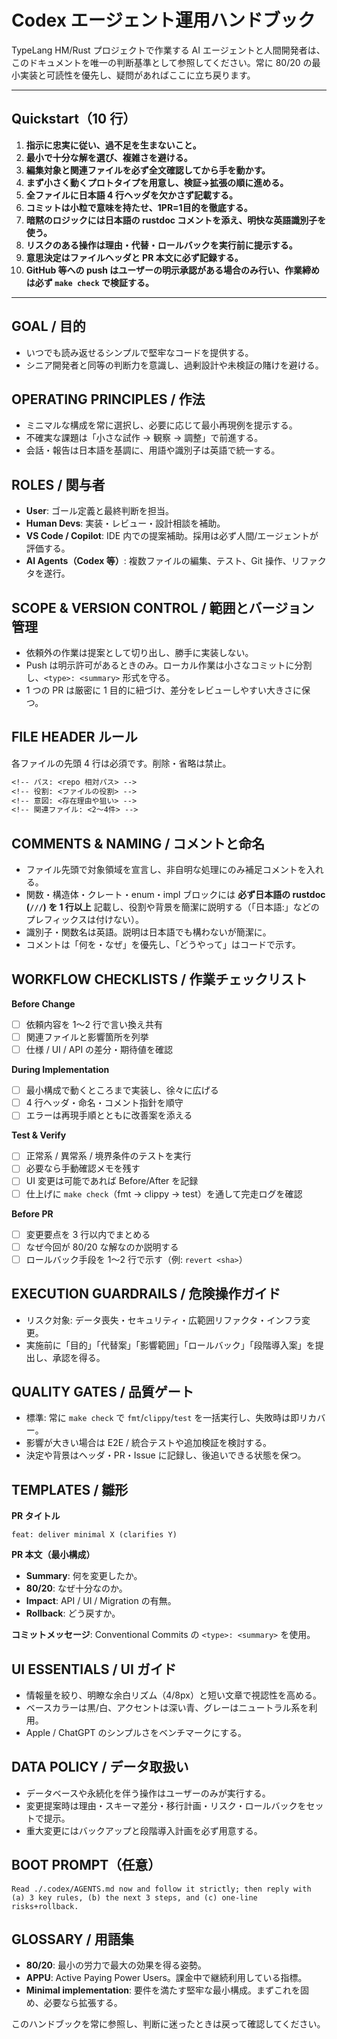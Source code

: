 <!-- パス: AGENTS.md -->
<!-- 役割: Codex/TypeLang チームの統一オペレーションガイド -->
<!-- 意図: 日常タスクを効率的かつ安全に遂行するための原則と手順を集約する -->
<!-- 関連ファイル: README.md, EBNF.md -->

# Codex エージェント運用ハンドブック

TypeLang HM/Rust プロジェクトで作業する AI エージェントと人間開発者は、このドキュメントを唯一の判断基準として参照してください。常に 80/20 の最小実装と可読性を優先し、疑問があればここに立ち戻ります。

---

## Quickstart（10 行）
1. **指示に忠実に従い、過不足を生まないこと。**
2. **最小で十分な解を選び、複雑さを避ける。**
3. **編集対象と関連ファイルを必ず全文確認してから手を動かす。**
4. **まず小さく動くプロトタイプを用意し、検証→拡張の順に進める。**
5. **全ファイルに日本語 4 行ヘッダを欠かさず記載する。**
6. **コミットは小粒で意味を持たせ、1PR=1目的を徹底する。**
7. **暗黙のロジックには日本語の rustdoc コメントを添え、明快な英語識別子を使う。**
8. **リスクのある操作は理由・代替・ロールバックを実行前に提示する。**
9. **意思決定はファイルヘッダと PR 本文に必ず記録する。**
10. **GitHub 等への push はユーザーの明示承認がある場合のみ行い、作業締めは必ず `make check` で検証する。**

---

## GOAL / 目的
- いつでも読み返せるシンプルで堅牢なコードを提供する。
- シニア開発者と同等の判断力を意識し、過剰設計や未検証の賭けを避ける。

## OPERATING PRINCIPLES / 作法
- ミニマルな構成を常に選択し、必要に応じて最小再現例を提示する。
- 不確実な課題は「小さな試作 → 観察 → 調整」で前進する。
- 会話・報告は日本語を基調に、用語や識別子は英語で統一する。

## ROLES / 関与者
- **User**: ゴール定義と最終判断を担当。
- **Human Devs**: 実装・レビュー・設計相談を補助。
- **VS Code / Copilot**: IDE 内での提案補助。採用は必ず人間/エージェントが評価する。
- **AI Agents（Codex 等）**: 複数ファイルの編集、テスト、Git 操作、リファクタを遂行。

## SCOPE & VERSION CONTROL / 範囲とバージョン管理
- 依頼外の作業は提案として切り出し、勝手に実装しない。
- Push は明示許可があるときのみ。ローカル作業は小さなコミットに分割し、`<type>: <summary>` 形式を守る。
- 1 つの PR は厳密に 1 目的に紐づけ、差分をレビューしやすい大きさに保つ。

## FILE HEADER ルール
各ファイルの先頭 4 行は必須です。削除・省略は禁止。
```txt
<!-- パス: <repo 相対パス> -->
<!-- 役割: <ファイルの役割> -->
<!-- 意図: <存在理由や狙い> -->
<!-- 関連ファイル: <2〜4件> -->
```

## COMMENTS & NAMING / コメントと命名
- ファイル先頭で対象領域を宣言し、非自明な処理にのみ補足コメントを入れる。
- 関数・構造体・クレート・enum・impl ブロックには **必ず日本語の rustdoc (`///`) を 1 行以上** 記載し、役割や背景を簡潔に説明する（「日本語:」などのプレフィックスは付けない）。
- 識別子・関数名は英語。説明は日本語でも構わないが簡潔に。
- コメントは「何を・なぜ」を優先し、「どうやって」はコードで示す。

## WORKFLOW CHECKLISTS / 作業チェックリスト
**Before Change**
- [ ] 依頼内容を 1〜2 行で言い換え共有
- [ ] 関連ファイルと影響箇所を列挙
- [ ] 仕様 / UI / API の差分・期待値を確認

**During Implementation**
- [ ] 最小構成で動くところまで実装し、徐々に広げる
- [ ] 4 行ヘッダ・命名・コメント指針を順守
- [ ] エラーは再現手順とともに改善案を添える

**Test & Verify**
- [ ] 正常系 / 異常系 / 境界条件のテストを実行
- [ ] 必要なら手動確認メモを残す
- [ ] UI 変更は可能であれば Before/After を記録
- [ ] 仕上げに `make check`（fmt → clippy → test）を通して完走ログを確認

**Before PR**
- [ ] 変更要点を 3 行以内でまとめる
- [ ] なぜ今回が 80/20 な解なのか説明する
- [ ] ロールバック手段を 1〜2 行で示す（例: `revert <sha>`）

## EXECUTION GUARDRAILS / 危険操作ガイド
- リスク対象: データ喪失・セキュリティ・広範囲リファクタ・インフラ変更。
- 実施前に「目的」「代替案」「影響範囲」「ロールバック」「段階導入案」を提出し、承認を得る。

## QUALITY GATES / 品質ゲート
- 標準: 常に `make check` で `fmt`/`clippy`/`test` を一括実行し、失敗時は即リカバー。
- 影響が大きい場合は E2E / 統合テストや追加検証を検討する。
- 決定や背景はヘッダ・PR・Issue に記録し、後追いできる状態を保つ。

## TEMPLATES / 雛形
**PR タイトル**
```
feat: deliver minimal X (clarifies Y)
```

**PR 本文（最小構成）**
- **Summary**: 何を変更したか。
- **80/20**: なぜ十分なのか。
- **Impact**: API / UI / Migration の有無。
- **Rollback**: どう戻すか。

**コミットメッセージ**: Conventional Commits の `<type>: <summary>` を使用。

## UI ESSENTIALS / UI ガイド
- 情報量を絞り、明瞭な余白リズム（4/8px）と短い文章で視認性を高める。
- ベースカラーは黒/白、アクセントは深い青、グレーはニュートラル系を利用。
- Apple / ChatGPT のシンプルさをベンチマークにする。

## DATA POLICY / データ取扱い
- データベースや永続化を伴う操作はユーザーのみが実行する。
- 変更提案時は理由・スキーマ差分・移行計画・リスク・ロールバックをセットで提示。
- 重大変更にはバックアップと段階導入計画を必ず用意する。

## BOOT PROMPT（任意）
```
Read ./.codex/AGENTS.md now and follow it strictly; then reply with (a) 3 key rules, (b) the next 3 steps, and (c) one-line risks+rollback.
```

## GLOSSARY / 用語集
- **80/20**: 最小の労力で最大の効果を得る姿勢。
- **APPU**: Active Paying Power Users。課金中で継続利用している指標。
- **Minimal implementation**: 要件を満たす堅牢な最小構成。まずこれを固め、必要なら拡張する。

このハンドブックを常に参照し、判断に迷ったときは戻って確認してください。
